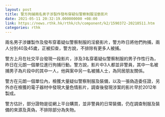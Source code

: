 ```yaml
---
layout: post
title: 警方拘捕兩名男子涉製作發布穿疑似警察制服淫褻影片
date: 2021-05-11 20:32:19.000000000 +08:00
link: https://news.rthk.hk/rthk/ch/component/k2/1590372-20210511.htm
categories: rthk
---
```


兩名男子涉嫌製作及發布穿着疑似警察制服的淫褻影片，警方昨日將他們拘捕，兩人分別40及45歲，正被扣查，警方說，不排除有更多人被捕。

警方上月在社交平台發現一段影片，涉及3名穿着疑似警察制服的男子作性行為，昨日在元朗一個單位進行拘捕行動。警方說，影片中3人都並非警員，其中一名被捕男子為片段中的其中一人，他與案中另一名被捕人士，為同居朋友關係。

警方在元朗一個單位內，檢獲大量疑似警察制服及裝備，以及一張偽造委任證，另外亦在檢獲的電子器材中發現大量色情影片，調查後發現涉案的影片早於2012年製成。

警方估計，部分證物是從網上平台購買，並非警員的日常裝備，仍在調查制服及裝備的來源及真偽，不排除部分為失物。
